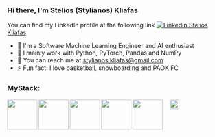 ### Hi there, I'm Stelios (Stylianos) Kliafas

You can find my LinkedIn profile at the following link [![Linkedin](https://i.stack.imgur.com/gVE0j.png) Stelios Kliafas](https://www.linkedin.com/in/stelios-kliafas-313933175/)


- 🔭 I'm a Software Machine Learning Engineer and AI enthusiast
- 🌱 I mainly work with Python, PyTorch, Pandas and NumPy
- 👯 You can reach me at stylianos.kliafas@gmail.com
- ⚡ Fun fact: I love basketball, snowboarding and PAOK FC

### MyStack:

<img align="left" width="70px" src="https://www.vectorlogo.zone/logos/python/python-ar21.svg"/>

<img align="left" width="70px" src="https://www.vectorlogo.zone/logos/reactjs/reactjs-ar21.svg" />
<img align="left" width="70px" src="https://www.vectorlogo.zone/logos/pytorch/pytorch-ar21.svg" />
<img align="left" width="70px" src="https://www.vectorlogo.zone/logos/numpy/numpy-ar21.svg" />
<img align="left" width="70px" src="https://www.vectorlogo.zone/logos/djangoproject/djangoproject-ar21.svg" />
<img style="margin-left: 1em" width="22px" src="https://img.icons8.com/color/50/000000/pycharm.png" />